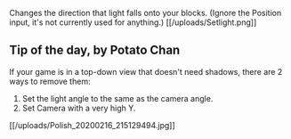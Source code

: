 Changes the direction that light falls onto your blocks. (Ignore the Position input, it's not currently used for anything.)
[[/uploads/Setlight.png]]

## Tip of the day, by Potato Chan
If your game is in a top-down view that doesn't need shadows, there are 2 ways to remove them:
1. Set the light angle to the same as the camera angle.
2. Set Camera with a very high Y.

[[/uploads/Polish_20200216_215129494.jpg]]